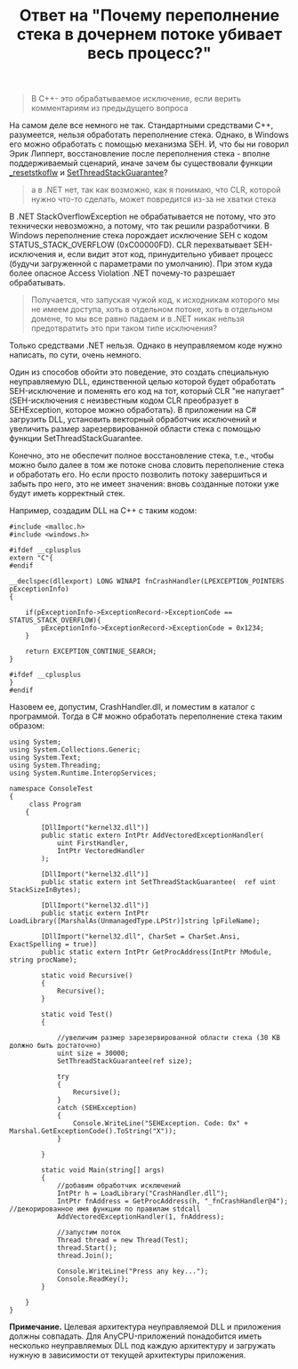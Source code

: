 ﻿---
title: "Ответ на \"Почему переполнение стека в дочернем потоке убивает весь процесс?\""
se.owner.user_id: 240512
se.owner.display_name: "MSDN.WhiteKnight"
se.owner.link: "https://ru.stackoverflow.com/users/240512/msdn-whiteknight"
se.answer_id: 908020
se.question_id: 907230
se.post_type: answer
se.is_accepted: False
---
<blockquote>
  <p>В С++- это обрабатываемое исключение, если верить комментариям из предыдущего вопроса</p>
</blockquote>

<p>На самом деле все немного не так. Стандартными средствами С++, разумеется, нельзя обработать переполнение стека. Однако, в Windows его можно обработать с помощью механизма SEH. И, что бы ни говорил Эрик Липперт, восстановление после переполнения стека - вполне поддерживаемый сценарий,  иначе зачем бы существовали функции <a href="https://msdn.microsoft.com/ru-ru/library/89f73td2.aspx?f=255&amp;MSPPError=-2147217396" rel="nofollow noreferrer">_resetstkoflw</a> и <a href="https://docs.microsoft.com/en-us/windows/desktop/api/processthreadsapi/nf-processthreadsapi-setthreadstackguarantee" rel="nofollow noreferrer">SetThreadStackGuarantee</a>?</p>

<blockquote>
  <p>а в .NET нет, так как возможно, как я понимаю, что СLR, которой нужно что-то сделать, может повредится из-за не хватки стека</p>
</blockquote>

<p>В .NET StackOverflowException не обрабатывается не потому, что это технически невозможно, а потому, что так решили разработчики. В Windows переполнение стека порождает исключение SEH с кодом STATUS_STACK_OVERFLOW (0xC00000FD). CLR перехватывает SEH-исключения и, если видит этот код, принудительно убивает процесс (будучи загруженной с параметрами по умолчанию). При этом куда более опасное Access Violation .NET почему-то разрешает обрабатывать.</p>

<blockquote>
  <p>Получается, что запуская чужой код, к исходникам которого мы не имеем доступа, хоть в отдельном потоке, хоть в отдельном домене, то мы все равно падаем и в .NET никак нельзя предотвратить это при таком типе исключения?</p>
</blockquote>

<p>Только средствами .NET нельзя. Однако в неуправляемом коде нужно написать, по сути, очень немного.</p>

<p>Один из способов обойти это поведение, это создать специальную неуправляемую DLL, единственной целью которой будет обработать SEH-исключение и поменять его код на тот, который CLR "не напугает" (SEH-исключения с неизвестным кодом CLR преобразует в SEHException, которое можно обработать). В приложении на C# загрузить DLL, установить векторный обработчик исключений и увеличить размер зарезервированной области стека с помощью функции SetThreadStackGuarantee.</p>

<p>Конечно, это не обеспечит полное восстановление стека, т.е., чтобы можно было далее в том же потоке снова словить переполнение стека и обработать его. Но если просто позволить потоку завершиться и забыть про него, это не имеет значения:  вновь созданные потоки уже будут иметь корректный стек.</p>

<p>Например, создадим DLL на С++ с таким кодом:</p>

<pre><code>#include &lt;malloc.h&gt;
#include &lt;windows.h&gt;

#ifdef __cplusplus
extern "C"{
#endif

__declspec(dllexport) LONG WINAPI fnCrashHandler(LPEXCEPTION_POINTERS pExceptionInfo)
{   

    if(pExceptionInfo-&gt;ExceptionRecord-&gt;ExceptionCode == STATUS_STACK_OVERFLOW){
        pExceptionInfo-&gt;ExceptionRecord-&gt;ExceptionCode = 0x1234;
    }

    return EXCEPTION_CONTINUE_SEARCH;
}

#ifdef __cplusplus
}
#endif
</code></pre>

<p>Назовем ее, допустим, CrashHandler.dll, и поместим в каталог с программой. Тогда в C# можно обработать переполнение стека таким образом:</p>

<pre><code>using System;
using System.Collections.Generic;
using System.Text;
using System.Threading;
using System.Runtime.InteropServices;

namespace ConsoleTest
{
     class Program
    {                

        [DllImport("kernel32.dll")]        
        public static extern IntPtr AddVectoredExceptionHandler(
            uint FirstHandler,
            IntPtr VectoredHandler
        );                       

        [DllImport("kernel32.dll")]
        public static extern int SetThreadStackGuarantee(  ref uint StackSizeInBytes);         

        [DllImport("kernel32.dll")]
        public static extern IntPtr LoadLibrary([MarshalAs(UnmanagedType.LPStr)]string lpFileName);

        [DllImport("kernel32.dll", CharSet = CharSet.Ansi, ExactSpelling = true)]
        public static extern IntPtr GetProcAddress(IntPtr hModule, string procName);

        static void Recursive()
        {
            Recursive();
        }

        static void Test()
        {            

            //увеличим размер зарезервированной области стека (30 KB должно быть достаточно)
            uint size = 30000; 
            SetThreadStackGuarantee(ref size);   

            try
            {
                Recursive();
            }
            catch (SEHException)
            {
                Console.WriteLine("SEHException. Code: 0x" + Marshal.GetExceptionCode().ToString("X"));                
            }

        }        

        static void Main(string[] args)
        {
            //добавим обработчик исключений
            IntPtr h = LoadLibrary("CrashHandler.dll");
            IntPtr fnAddress = GetProcAddress(h, "_fnCrashHandler@4"); //декорированное имя функции по правилам stdcall           
            AddVectoredExceptionHandler(1, fnAddress);

            //запустим поток
            Thread thread = new Thread(Test);
            thread.Start();
            thread.Join();            

            Console.WriteLine("Press any key...");
            Console.ReadKey();
        }

    }
}
</code></pre>

<p><strong>Примечание.</strong> Целевая архитектура неуправляемой DLL и приложения должны совпадать. Для AnyCPU-приложений понадобится иметь несколько неуправляемых DLL под каждую архитектуру и загружать нужную в зависимости от текущей архитектуры приложения.</p>
